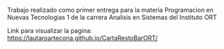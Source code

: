 Trabajo realizado como primer entrega para la materia Programacion en Nuevas Tecnologias 1 de la carrera Analisis en Sistemas del Instituto ORT

Link para visualizar la pagina: https://lautaroartecona.github.io/CartaRestoBarORT/
